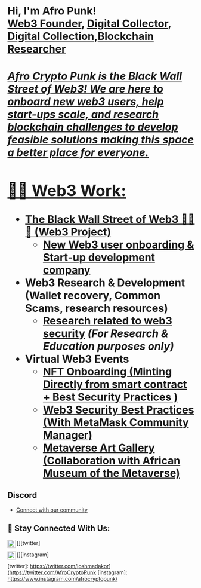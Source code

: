 <h1>Hi, I'm Afro Punk! <br/><a href="https://afrocryptopunks.com/">Web3 Founder</a>, <a href="https://opensea.io/account?tab=featured">Digital Collector</a>, <a href="https://opensea.io/collection/afrocryptopunk">Digital Collection</a>,<a href="https://afrocryptopunks.com/research-development/">Blockchain Researcher
  
  <h5> Afro Crypto Punk is the Black Wall Street of Web3! We are here to onboard new web3 users, help start-ups scale, and research blockchain challenges to develop feasible solutions making this space a better place for everyone. </h5>

<h2>👨‍💻 Web3 Work:</h2>

- <b>The Black Wall Street of Web3 ✊🏽👑 (Web3 Project)</b>
  - [New Web3 user onboarding & Start-up development company](https://afrocryptopunks.com/)
- <b> Web3 Research & Development (Wallet recovery, Common Scams, research resources)</b>
  - [Research related to web3 security](https://afrocryptopunks.com/research-development/) <b><i>(For Research & Education purposes only)</b></i>
- <b> Virtual Web3 Events</b>
  - [NFT Onboarding (Minting Directly from smart contract + Best Security Practices )](https://twitter.com/AfroCryptoPunk/status/1486803780876345348?s=20&t=NbQqu9rYQIQyj2_G8uNkTw)
  - [Web3 Security Best Practices (With MetaMask Community Manager)](https://twitter.com/AfroCryptoPunk/status/1481847848769630211?s=20&t=NbQqu9rYQIQyj2_G8uNkTw)
  - [Metaverse Art Gallery (Collaboration with African Museum of the Metaverse)](https://twitter.com/AFRICANMETA/status/1532169040197828610?s=20&t=NbQqu9rYQIQyj2_G8uNkTw)
 
 <h2> Discord</h2>
 
 - [Connect with our community](https://discord.gg/mn7e8Z9bDS)
 
<h2> 🤳 Stay Connected With Us:</h2>

[<img align="left" alt="AfroCryptoPunk | Twitter" width="22px" src="https://cdn.jsdelivr.net/npm/simple-icons@v3/icons/twitter.svg" />][twitter]

[<img align="left" alt="AfroCryptoPunk | Instagram" width="22px" src="https://cdn.jsdelivr.net/npm/simple-icons@v3/icons/instagram.svg" />][instagram]

[twitter]: https://twitter.com/joshmadakor](https://twitter.com/AfroCryptoPunk
[instagram]: https://www.instagram.com/afrocryptopunk/

<!--
**Sam-Blade/Sam-Blade** is a ✨ _special_ ✨ repository because its `README.md` (this file) appears on your GitHub profile.

Here are some ideas to get you started:

- 🔭 I’m currently working on 
- 🌱 I’m currently learning ...
- 👯 I’m looking to collaborate on ...
- 🤔 I’m looking for help with ...
- 💬 Ask me about ...
- 📫 How to reach me: ...
- 😄 Pronouns: ...
- ⚡ Fun fact: ...
-->

